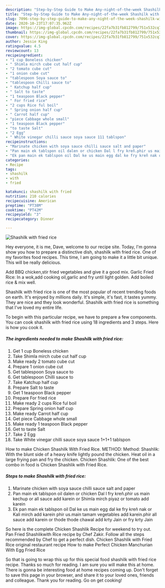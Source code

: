 ```yaml
---
description: "Step-by-Step Guide to Make Any-night-of-the-week Shashilk with fried rice"
title: "Step-by-Step Guide to Make Any-night-of-the-week Shashilk with fried rice"
slug: 7096-step-by-step-guide-to-make-any-night-of-the-week-shashilk-with-fried-rice
date: 2020-10-23T17:07:35.962Z
image: https://img-global.cpcdn.com/recipes/22fa7b31fb812799/751x532cq70/shashilk-with-fried-rice-recipe-main-photo.jpg
thumbnail: https://img-global.cpcdn.com/recipes/22fa7b31fb812799/751x532cq70/shashilk-with-fried-rice-recipe-main-photo.jpg
cover: https://img-global.cpcdn.com/recipes/22fa7b31fb812799/751x532cq70/shashilk-with-fried-rice-recipe-main-photo.jpg
author: Jessie King
ratingvalue: 4.5
reviewcount: 13
recipeingredient:
- "1 cup Boneless chicken"
- " Shimla mirch cube cut half cup"
- "2 tomato cube cut"
- "1 onion cube cut"
- "tablespoon Soya sauce to"
- "tablespoon Chilli sauce to"
- " Katchup half cup"
- " Salt to taste"
- "1 teaspoon Black pepper"
- " For fried rice"
- "2 cups Rice ful boil"
- " Spring onion half cup"
- " Carrot half cup"
- "piece Cabbage whole small"
- "1 teaspoon Black pepper"
- "to taste Salt"
- "2 Egg"
- " White vinegar chilli sauce soya sauce 111 tablspon"
recipeinstructions:
- "Marinate chicken with soya sauce chilli sauce salt and paper"
- "Pan main ek tablspon oil dalen or chicken Dal l fry kreñ.phir us main kechup or all sauce add karein or Shimla mirch piyaz or tomato add karein"
- "Ek pan main ek tablspon oil Dal ke us main egg dal ke fry kreñ nak or Kali mirch add karein phir us.main tamam vegetables add karein.phir all sauce add karein or thode thode chawal add krty Jain or fry krty Jain"
categories:
- Recipe
tags:
- shashilk
- with
- fried

katakunci: shashilk with fried 
nutrition: 210 calories
recipecuisine: American
preptime: "PT38M"
cooktime: "PT42M"
recipeyield: "3"
recipecategory: Dinner

---
```



![Shashilk with fried rice](https://img-global.cpcdn.com/recipes/22fa7b31fb812799/751x532cq70/shashilk-with-fried-rice-recipe-main-photo.jpg)

Hey everyone, it is me, Dave, welcome to our recipe site. Today, I'm gonna show you how to prepare a distinctive dish, shashilk with fried rice. One of my favorites food recipes. This time, I am going to make it a little bit unique. This will be really delicious.

Add BBQ chicken,stir fried vegetables and give it a good mix. Garlic Fried Rice: In a wok,add cooking oil,garlic and fry until light golden. Add boiled rice &amp; mix well.

Shashilk with fried rice is one of the most popular of recent trending foods on earth. It's enjoyed by millions daily. It's simple, it's fast, it tastes yummy. They are nice and they look wonderful. Shashilk with fried rice is something that I've loved my entire life.


To begin with this particular recipe, we have to prepare a few components. You can cook shashilk with fried rice using 18 ingredients and 3 steps. Here is how you cook it.

<!--inarticleads1-->

##### The ingredients needed to make Shashilk with fried rice:

1. Get 1 cup Boneless chicken
1. Take  Shimla mirch cube cut half cup
1. Make ready 2 tomato cube cut
1. Prepare 1 onion cube cut
1. Get tablespoon Soya sauce to
1. Get tablespoon Chilli sauce to
1. Take  Katchup half cup
1. Prepare  Salt to taste
1. Get 1 teaspoon Black pepper
1. Prepare  For fried rice
1. Make ready 2 cups Rice ful boil
1. Prepare  Spring onion half cup
1. Make ready  Carrot half cup
1. Get piece Cabbage whole small
1. Make ready 1 teaspoon Black pepper
1. Get to taste Salt
1. Take 2 Egg
1. Take  White vinegar chilli sauce soya sauce 1+1+1 tablspon


How to make Chicken Shashilk With Fried Rice. METHOD: Method: Shashlik: With the blunt side of a heavy knife lightly pound the chicken. Heat oil in a large frying pan and fry the chicken. Chicken Shashlik: One of the best combo in food is Chicken Shashlik with Fried Rice. 

<!--inarticleads2-->

##### Steps to make Shashilk with fried rice:

1. Marinate chicken with soya sauce chilli sauce salt and paper
1. Pan main ek tablspon oil dalen or chicken Dal l fry kreñ.phir us main kechup or all sauce add karein or Shimla mirch piyaz or tomato add karein
1. Ek pan main ek tablspon oil Dal ke us main egg dal ke fry kreñ nak or Kali mirch add karein phir us.main tamam vegetables add karein.phir all sauce add karein or thode thode chawal add krty Jain or fry krty Jain


So here is the complete Chicken Shashlik Recipe for weekend to try out. Pan Fried Shashlikwith Rice recipe by Chef Zakir. Follow all the steps recommended by Chef to get a perfect dish. Chicken Shashlik with Fried Rice original restaurant recipe How to make Perfect Chicken Manchurian With Egg Fried Rice 

So that is going to wrap this up for this special food shashilk with fried rice recipe. Thanks so much for reading. I am sure you will make this at home. There is gonna be interesting food at home recipes coming up. Don't forget to save this page in your browser, and share it to your loved ones, friends and colleague. Thank you for reading. Go on get cooking!
